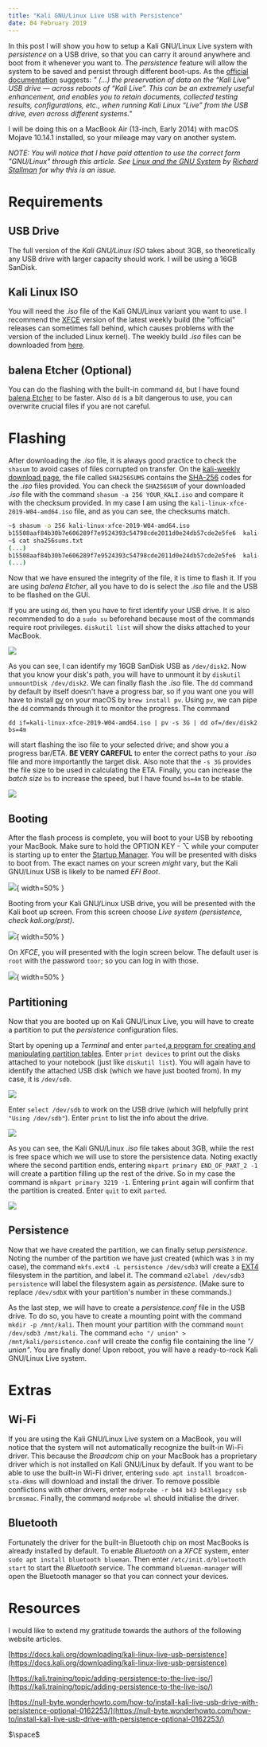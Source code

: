 ```yaml
---
title: "Kali GNU/Linux Live USB with Persistence"
date: 04 February 2019
---
```


In this post I will show you how to setup a Kali GNU/Linux Live system with _persistence_ on a USB drive, so that you can carry it around anywhere and boot from it whenever you want to. The _persistence_ feature will allow the system to be saved and persist through different boot-ups. As the [official documentation](https://docs.kali.org/downloading/kali-linux-live-usb-persistence) suggests: _" (...) the preservation of data on the “Kali Live” USB drive — across reboots of “Kali Live”. This can be an extremely useful enhancement, and enables you to retain documents, collected testing results, configurations, etc., when running Kali Linux “Live” from the USB drive, even across different systems."_

I will be doing this on a MacBook Air (13-inch, Early 2014) with macOS Mojave 10.14.1 installed, so your mileage may vary on another system.

_NOTE: You will notice that I have paid attention to use the correct form "GNU/Linux" through this article. See [Linux and the GNU System](https://www.gnu.org/gnu/linux-and-gnu.en.html) by [Richard Stallman](http://www.stallman.org) for why this is an issue._

# Requirements

## USB Drive

The full version of the _Kali GNU/Linux ISO_ takes about 3GB, so theoretically any USB drive with larger capacity should work. I will be using a 16GB SanDisk.

## Kali Linux ISO

You will need the _.iso_ file of the Kali GNU/Linux variant you want to use. I recommend the [XFCE](https://www.xfce.org) version of the latest weekly build (the "official" releases can sometimes fall behind, which causes problems with the version of the included Linux kernel). The weekly build _.iso_ files can be downloaded from [here](http://cdimage.kali.org/kali-images/kali-weekly/).

## balena Etcher (Optional)

You can do the flashing with the built-in command `dd`, but I have found [balena Etcher](https://www.balena.io/etcher/) to be faster. Also `dd` is a bit dangerous to use, you can overwrite crucial files if you are not careful.

# Flashing

After downloading the _.iso_ file, it is always good practice to check the `shasum` to avoid cases of files corrupted on transfer. On the [kali-weekly download page](http://cdimage.kali.org/kali-images/kali-weekly/), the file called `SHA256SUMS` contains the [SHA-256](https://en.wikipedia.org/wiki/SHA-2) codes for the _.iso_ files provided. You can check the `SHA256SUM` of your downloaded _.iso_ file with the command `shasum -a 256 YOUR_KALI.iso` and compare it with the checksum provided. In my case I am using the `kali-linux-xfce-2019-W04-amd64.iso` file, and as you can see, the checksums match.

```bash
~$ shasum -a 256 kali-linux-xfce-2019-W04-amd64.iso
b15508aaf84b30b7e606289f7e9524393c54798cde2011d0e24db57cde2e5fe6  kali-linux-xfce-2019-W04-amd64.iso
~$ cat sha256sums.txt
(...)
b15508aaf84b30b7e606289f7e9524393c54798cde2011d0e24db57cde2e5fe6  kali-linux-xfce-2019-W04-amd64.iso
(...)
```
Now that we have ensured the integrity of the file, it is time to flash it. If you are using _balena Etcher_, all you have to do is select the _.iso_ file and the USB to be flashed on the GUI.

If you are using `dd`, then you have to first identify your USB drive. It is also recommended to do a `sudo su` beforehand because most of the commands require root privileges. `diskutil list` will show the disks attached to your MacBook.

![](images/diskutil_list.png)

As you can see, I can identify my 16GB SanDisk USB as `/dev/disk2`. Now that you know your disk's path, you will have to unmount it by `diskutil unmountDisk /dev/disk2`. We can finally flash the _.iso_ file. The `dd` command by default by itself doesn't have a progress bar, so if you want one you will have to install [pv](https://linux.die.net/man/1/pv) on your macOS by `brew install pv`. Using `pv`, we can pipe the `dd` commands through it to monitor the progress. The command

`dd if=kali-linux-xfce-2019-W04-amd64.iso | pv -s 3G | dd of=/dev/disk2 bs=4m`

will start flashing the iso file to your selected drive; and show you a progress bar/ETA. **BE VERY CAREFUL** to enter the correct paths to your _.iso_ file and more importantly the target disk. Also note that the `-s 3G` provides the file size to be used in calculating the ETA. Finally, you can increase the _batch size_ `bs` to increase the speed, but I have found `bs=4m` to be stable.

![](images/dd.png)

## Booting

After the flash process is complete, you will boot to your USB by rebooting your MacBook. Make sure to hold the OPTION KEY - ⌥ while your computer is starting up to enter the [Startup Manager](https://support.apple.com/en-us/HT202796). You will be presented with disks to boot from. The exact names on your screen _might_ vary, but the Kali GNU/Linux USB is likely to be named *EFI Boot*.

![](images/boot.png){ width=50% }

Booting from your Kali GNU/Linux USB drive, you will be presented with the Kali boot up screen. From this screen choose *Live system (persistence, check kali.org/prst)*.

![](images/persis.png){ width=50% }

On _XFCE_, you will presented with the login screen below. The default user is `root` with the password `toor`; so you can log in with those.

![](images/root.png){ width=50% }

## Partitioning

Now that you are booted up on Kali GNU/Linux Live, you will have to create a partition to put the _persistence_ configuration files.

Start by opening up a _Terminal_ and enter `parted`,[a program for creating and manipulating partition tables](https://wiki.archlinux.org/index.php/Parted). Enter `print devices` to print out the disks attached to your notebook (just like `diskutil list`). You will again have to identify the attached USB disk (which we have just booted from). In my case, it is `/dev/sdb`.

![](images/parted0.png)

Enter `select /dev/sdb` to work on the USB drive (which will helpfully print `"Using /dev/sdb"`). Enter `print` to list the info about the drive.

![](images/parted1.png)

As you can see, the Kali GNU/Linux _.iso_ file takes about 3GB, while the rest is free space which we will use to store the persistence data. Noting exactly where the second partition ends, entering `mkpart primary END_OF_PART_2 -1` will create a partition filling up the rest of the drive. So in my case the command is `mkpart primary 3219 -1`. Entering `print` again will confirm that the partition is created. Enter `quit` to exit `parted`.

![](images/parted2.png)

## Persistence

Now that we have created the partition, we can finally setup _persistence_. Noting the number of the partition we have just created (which was `3` in my case), the command `mkfs.ext4 -L persistence /dev/sdb3` will create a [EXT4](https://opensource.com/article/17/5/introduction-ext4-filesystem) filesystem in the partition, and label it. The command `e2label /dev/sdb3 persistence` will label the filesystem again as *persistence*. (Make sure to replace `/dev/sdbX` with your partition's number in these commands.)

As the last step, we will have to create a _persistence.conf_ file in the USB drive. To do so, you have to create a mounting point with the command `mkdir -p /mnt/kali`. Then mount your partition with the command `mount /dev/sdb3 /mnt/kali`. The command `echo "/ union" > /mnt/kali/persistence.conf` will create the config file containing the line _"/ union"_. You are finally done! Upon reboot, you will have a ready-to-rock Kali GNU/Linux Live system.

# Extras

## Wi-Fi

If you are using the Kali GNU/Linux Live system on a MacBook, you will notice that the system will not automatically recognize the built-in Wi-Fi driver. This because the _Broadcom_ chip on your MacBook has a proprietary driver which is not installed on Kali GNU/Linux by default. If you want to be able to use the built-in Wi-Fi driver, entering `sudo apt install broadcom-sta-dkms` will download and install the driver. To remove possible conflictions with other drivers, enter `modprobe -r b44 b43 b43legacy ssb brcmsmac`. Finally, the command `modprobe wl` should initialise the driver.

## Bluetooth

Fortunately the driver for the built-in Bluetooth chip on most MacBooks is already installed by default. To enable _Bluetooth_ on a _XFCE_ system, enter `sudo apt install bluetooth blueman`. Then enter `/etc/init.d/bluetooth start` to start the _Bluetooth_ service. The command `blueman-manager` will open the Bluetooth manager so that you can connect your devices.

# Resources

I would like to extend my gratitude towards the authors of the following website articles.

[https://docs.kali.org/downloading/kali-linux-live-usb-persistence](https://docs.kali.org/downloading/kali-linux-live-usb-persistence)

[https://kali.training/topic/adding-persistence-to-the-live-iso/](https://kali.training/topic/adding-persistence-to-the-live-iso/)

[https://null-byte.wonderhowto.com/how-to/install-kali-live-usb-drive-with-persistence-optional-0162253/](https://null-byte.wonderhowto.com/how-to/install-kali-live-usb-drive-with-persistence-optional-0162253/)

$\space$
